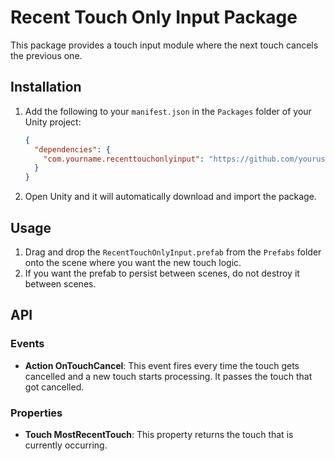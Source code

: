 ﻿# Recent Touch Only Input Package

This package provides a touch input module where the next touch cancels the previous one.

## Installation

1. Add the following to your `manifest.json` in the `Packages` folder of your Unity project:
    ```json
    {
      "dependencies": {
        "com.yourname.recenttouchonlyinput": "https://github.com/yourusername/your-repo.git"
      }
    }
    ```

2. Open Unity and it will automatically download and import the package.

## Usage

1. Drag and drop the `RecentTouchOnlyInput.prefab` from the `Prefabs` folder onto the scene where you want the new touch logic.
2. If you want the prefab to persist between scenes, do not destroy it between scenes.

## API

### Events

- **Action<Touch> OnTouchCancel**: This event fires every time the touch gets cancelled and a new touch starts processing. It passes the touch that got cancelled.

### Properties

- **Touch MostRecentTouch**: This property returns the touch that is currently occurring.